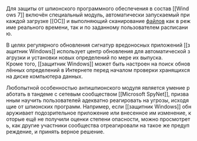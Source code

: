 Для защиты от шпионского программного обеспечения в состав [[Windows 7]] включён специальный модуль, автоматически запускаемый при каждой загрузке [[ОС]] и выполняющий сканирование [файлов](файл) как в режиме реального времени, так и по заданному пользователем расписанию. 

В целях регулярного обновления сигнатур вредоносных приложений [[защитник Windows]] использует центр обновления для автоматической загрузки и установки новых определений по мере их выпуска. 
Кроме того, [[защитник Windows]] может быть настроен на поиск обновлённых определений в Интернете перед началом проверки хранящихся на диске компьютера данных. 

Любопытной особенностью антишпионского модуля является умение работать в тандеме с сетевым сообществом [[Microsoft SpyNet]], призванным научить пользователей адекватно реагировать на угрозы, исходящие от шпионских программ. Например, если [[защитник Windows]] обнаруживает подозрительное приложение или внесенное им изменение, которые ещё не получили оценки степени опасности, можно просмотреть, как другие участники сообщества отреагировали на такое же предупреждение, и принять верное решение.